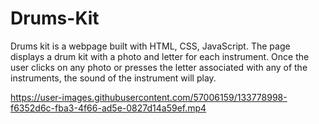 # Drums-Kit
Drums kit is a webpage built with HTML, CSS, JavaScript. The page displays a drum kit with a photo and letter for each instrument. Once the user clicks on any photo or presses the letter associated with any of the instruments, the sound of the instrument will play.



https://user-images.githubusercontent.com/57006159/133778998-f6352d6c-fba3-4f66-ad5e-0827d14a59ef.mp4

